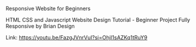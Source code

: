 Responsive Website for Beginners

HTML CSS and Javascript Website Design Tutorial - Beginner Project Fully Responsive by Brian Design 

Link: https://youtu.be/FazgJVnrVuI?si=OhjI1sAZKq1tRuY9